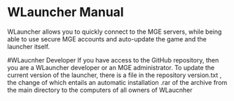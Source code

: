 # WLauncher Manual
WLauncher allows you to quickly connect to the MGE servers, 
while being able to use secure MGE accounts and auto-update 
the game and the launcher itself.

#WLaucnher Developer
If you have access to the GitHub repository, then you are 
a WLauncher developer or an MGE administrator. 
To update the current version of the launcher, there is a 
file in the repository version.txt , the change of which 
entails an automatic installation .rar of the archive from 
the main directory to the computers of all owners of WLaucnher

